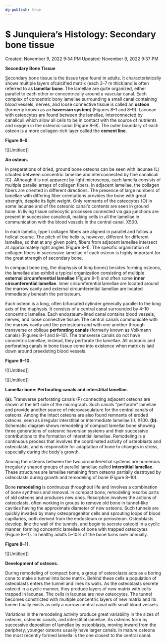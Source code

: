 ```yaml
---
dg-publish: true
---
```


# $ Junquiera’s Histology: Secondary bone tissue

Created: November 9, 2022 9:34 PM
Updated: November 9, 2022 9:37 PM

**Secondary Bone Tissue**

[S](http://Secondarybonetissueisthetypeusuallyfoundinadults.It)econdary bone tissue is the tissue type found in adults. It characteristically shows multiple layers ofcalcified matrix (each 3–7 m thick)and is often referred to as **lamellar bone**. The lamellae are quite organized, either parallel to each other or concentrically around a vascular canal. Each complex of concentric bony lamellae
surrounding a small canal containing blood vessels, nerves, and loose connective tissue is called an **osteon** (formerly known as an **haversian system**) (Figures 8–1
and 8–9). Lacunae with osteocytes are found between the lamellae, interconnected by canaliculi which allow all cells to be in contact with the source of nutrients and
oxygen in the osteonic canal (Figure 8–9). The outer boundary of each osteon is a more collagen-rich layer called the **cement line**.

**Figure 8–9.**

![[Untitled]]

**An osteon.**

In preparations of dried, ground bone osteons can be seen with lacunae (L) situated between concentric lamellae and interconnected by fine canaliculi (C). Although it is
not apparent by light microscopy, each lamella consists of multiple parallel arrays of collagen fibers. In adjacent lamellae, the collagen fibers are oriented in different
directions. The presence of large numbers of lamellae with differing fiber orientations provides the bone with great strength, despite its light weight. Only remnants of the
osteocytes (O) in some lacunae and of the osteonic canal's contents are seen in ground bone. In living tissue osteocytic processes connected via gap junctions are present
in successive canaliculi, making cells in all the lamellae in communication with the blood vessels in the central canal. X500.

In each lamella, type I collagen fibers are aligned in parallel and follow a helical course. The pitch of the helix is, however, different for different lamellae, so that at
any given point, fibers from adjacent lamellae intersect at approximately right angles (Figure 8–1). The specific organization of collagen fibers in successive lamellae
of each osteon is highly important for the great strength of secondary bone.

In compact bone (eg, the diaphysis of long bones) besides forming osteons, the lamellae also exhibit a typical organization consisting of multiple **external
circumferential lamellae** (Figure 8–1) and often some **inner circumferential lamellae**. Inner circumferential lamellae are located around the marrow cavity and
external circumferential lamellae are located immediately beneath the periosteum.

Each osteon is a long, often bifurcated cylinder generally parallel to the long axis of the diaphysis. It consists of a central canal surrounded by 4–10 concentric
lamellae. Each endosteum-lined canal contains blood vessels, nerves, and loose connective tissue. The central canals communicate with the marrow cavity and the
periosteum and with one another through transverse or oblique **perforating canals** (formerly known as Volkmann canals) (Figures 8–1 and 8–10). The transverse
canals do not have concentric lamellae; instead, they perforate the lamellae. All osteonic and perforating canals in bone tissue come into existence when matrix is laid
down around preexisting blood vessels.

**Figure 8–10.**

![[Untitled]]

![[Untitled]]

**Lamellar bone: Perforating canals and interstitial lamellae.**

**(a):** Transverse perforating canals (P) connecting adjacent osteons are shown at the left side of the micrograph. Such canals "perforate" lamellae and provide another
source of microvasculature for the central canals of osteons. Among the intact osteons are also found remnants of eroded osteons, seen as irregular interstitial or
intermediate lamellae (I). X100. **(b):** Schematic diagram shows remodeling of compact lamellar bone showing three generations of osteonic haversian systems and their
successive contributions to the formation of interstitial lamellae. Remodeling is a continuous process that involves the coordinated activity of osteoblasts and osteoclasts,
and is responsible for adaptation of bone to changes in stress, especially during the body's growth.

Among the osteons between the two circumferential systems are numerous irregularly shaped groups of parallel lamellae called **interstitial lamellae.** These
structures are lamellae remaining from osteons partially destroyed by osteoclasts during growth and remodeling of bone (Figure 8–10).

Bone **remodeling** is continuous throughout life and involves a combination of bone synthesis and removal. In compact bone, remodeling resorbs parts of old osteons
and produces new ones. Resorption involves the actions of osteoclasts, often working in groups to remove old bone in tunnel-like cavities having the approximate
diameter of new osteons. Such tunnels are quickly invaded by many osteoprogenitor cells and sprouting loops of blood capillaries, both derived from the endosteum
or periosteum. Osteoblasts develop, line the wall of the tunnels, and begin to secrete osteoid in a cyclic manner, forming concentric lamellae of bone with trapped
osteocytes (Figure 8–11). In healthy adults 5–10% of the bone turns over annually.

**Figure 8–11.**

![[Untitled]]

**Development of osteons.**

During remodeling of compact bone, a group of osteoclasts acts as a boring cone to make a tunnel into bone matrix. Behind these cells a population of osteoblasts enters
the tunnel and lines its walls. As the osteoblasts secrete osteoid in a cyclic manner, they produce layers of new matrix with cells trapped in lacunae. The cells in lacunae are
now osteocytes. The tunnel becomes constricted with multiple concentric layers of new matrix and its lumen finally exists as only a narrow central canal with small blood
vessels.

Variations in the remodeling activity produce great variability in the sizes of osteons, osteonic canals, and interstitial lamellae. As osteons form by successive
deposition of lamellae by osteoblasts, moving inward from the periphery, younger osteons usually have larger canals. In mature osteons the most recently formed
lamella is the one closest to the central canal.